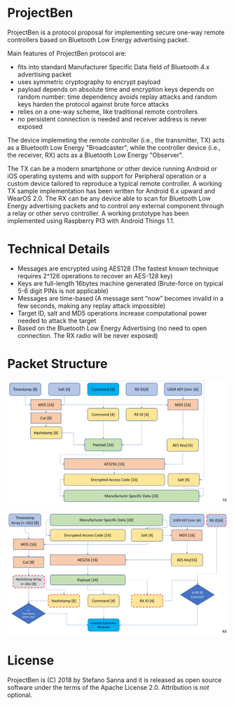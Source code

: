 # ProjectBen

ProjectBen is a protocol proposal for implementing secure one-way remote controllers based on Bluetooth Low Energy advertising packet.

Main features of ProjectBen protocol are:
- fits into standard Manufacturer Specific Data field of Bluetooth 4.x advertising packet
- uses symmetric cryptography to encrypt payload
- payload depends on absolute time and encryption keys depends on random number: time dependency avoids replay attacks and random keys harden the protocol against brute force attacks
- relies on a one-way scheme, like traditional remote controllers 
- no persistent connection is needed and receiver address is never exposed

The device implemeting the remote controller (i.e., the transmitter, TX) acts as a Bluetooth Low Energy "Broadcaster", while the controller device (i.e., the receiver, RX) acts as a Bluetooth Low Energy "Observer".

The TX can be a modern smartphone or other device running Android or iOS operating systems and with support for Peripheral operation or a custom device tailored to reproduce a typical remote controller. A working TX sample implementation has been written for Android 6.x upward and WearOS 2.0. The RX can be any device able to scan for Bluetooth Low Energy advertising packets and to control any external component through a relay or other servo controller. A working prototype has been implemented using Raspberry PI3 with Android Things 1.1.

# Technical Details
- Messages are encrypted using AES128 (The fastest known technique requires 2^126 operations to recover an AES-128 key)
- Keys are full-length 16bytes machine generated (Brute-force on typical 5-6 digit PINs is not applicable) 
- Messages are time-based (A message sent “now” becomes invalid in a few seconds, making any replay attack impossible)
- Target ID, salt and MD5 operations increase computational power needed to attack the target
- Based on the Bluetooth Low Energy Advertising (no need to open connection. The RX radio will be never exposed)

# Packet Structure

![ProjectBen TX](/images/projectben_tx.png)

![ProjectBen RX](/images/projectben_rx.png)

# License
ProjectBen is (C) 2018 by Stefano Sanna and it is released as open source software under the terms of the Apache License 2.0.
Attribution is *not* optional.
